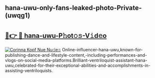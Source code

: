 ## hana-uwu-only-fans​-leaked-photo​-Private-(uwqg1)


# <h2><a href="https://mediaupload.pro?title=hana-uwu&ref=git">🔗👉 🔴 hana-uwu-P𝚑ot𝚘𝚜-V𝚒d𝚎o</a></h2>

[![Corinna Kopf Nue Nu𝚍e𝚜](https://i.imgur.com/0qMVB7G.gif)](https://mediaupload.pro?title=hana-uwu&ref=git)
Online-influencer-hana-uwu,known-for-publishing-dance-and-lifestyle-content,-including-performances-and-vlogs-on-social-media-platforms.Brilliant-ventriloquist-assistant-hana-uwu,celebrated-for-their-exceptional-abilities-and-accomplishments-in-assisting-ventriloquists.  